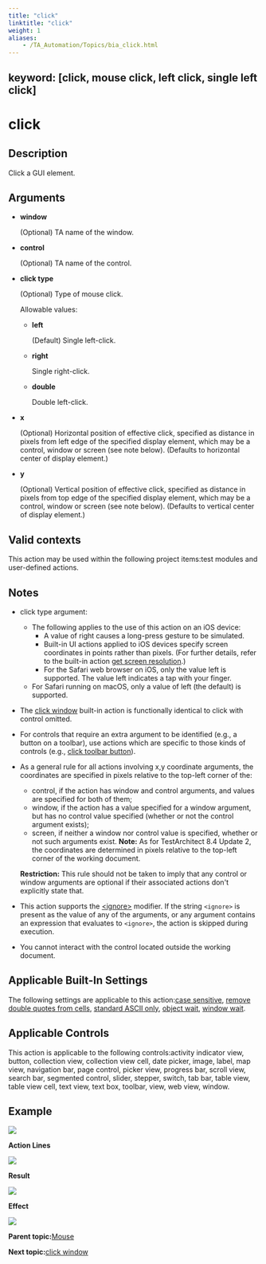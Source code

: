 ```yaml
--- 
title: "click"
linktitle: "click"
weight: 1
aliases: 
    - /TA_Automation/Topics/bia_click.html
---
```

keyword: [click, mouse click, left click, single left click]
---

# click

## Description

Click a GUI element.

## Arguments

-   **window**

    \(Optional\) TA name of the window.

-   **control**

    \(Optional\) TA name of the control.

-   **click type**

    \(Optional\) Type of mouse click.

    Allowable values:

    -   **left**

        \(Default\) Single left-click.

    -   **right**

        Single right-click.

    -   **double**

        Double left-click.

-   **x**

    \(Optional\) Horizontal position of effective click, specified as distance in pixels from left edge of the specified display element, which may be a control, window or screen \(see note below\). \(Defaults to horizontal center of display element.\)

-   **y**

    \(Optional\) Vertical position of effective click, specified as distance in pixels from top edge of the specified display element, which may be a control, window or screen \(see note below\). \(Defaults to vertical center of display element.\)


## Valid contexts

This action may be used within the following project items:test modules and user-defined actions.

## Notes

-   click type argument:
    -   The following applies to the use of this action on an iOS device:
        -   A value of right causes a long-press gesture to be simulated.
        -   Built-in UI actions applied to iOS devices specify screen coordinates in points rather than pixels. \(For further details, refer to the built-in action [get screen resolution](/images//Images/TA_Automation/Topics/bia_get_screen_resolution.html#li.ios.get_screen_resolution).\)
        -   For the Safari web browser on iOS, only the value left is supported. The value left indicates a tap with your finger.
    -   For Safari running on macOS, only a value of left \(the default\) is supported.
-   The [click window](bia_click_window.html) built-in action is functionally identical to click with control omitted.
-   For controls that require an extra argument to be identified \(e.g., a button on a toolbar\), use actions which are specific to those kinds of controls \(e.g., [click toolbar button](bia_click_toolbar_button.html)\).
-   As a general rule for all actions involving x,y coordinate arguments, the coordinates are specified in pixels relative to the top-left corner of the:

    -   control, if the action has window and control arguments, and values are specified for both of them;
    -   window, if the action has a value specified for a window argument, but has no control value specified \(whether or not the control argument exists\);
    -   screen, if neither a window nor control value is specified, whether or not such arguments exist.
    **Note:** As for TestArchitect 8.4 Update 2, the coordinates are determined in pixels relative to the top-left corner of the working document.

    **Restriction:** This rule should not be taken to imply that any control or window arguments are optional if their associated actions don't explicitly state that.

-   This action supports the [<ignore\>](/images//Images/TA_Automation/Topics/Ignoring_action.html) modifier. If the string `<ignore>` is present as the value of any of the arguments, or any argument contains an expression that evaluates to `<ignore>`, the action is skipped during execution.
-   You cannot interact with the control located outside the working document.

## Applicable Built-In Settings

The following settings are applicable to this action:[case sensitive](bis_case_sensitive.html), [remove double quotes from cells](bis_remove_double_quotes_from_cells.html), [standard ASCII only](bis_standard_ASCII_only.html), [object wait](bis_object_wait.html), [window wait](bis_window_wait.html).

## Applicable Controls

This action is applicable to the following controls:activity indicator view, button, collection view, collection view cell, date picker, image, label, map view, navigation bar, page control, picker view, progress bar, scroll view, search bar, segmented control, slider, stepper, switch, tab bar, table view, table view cell, text view, text box, toolbar, view, web view, window.

## Example

![](/images//Images/bia_click_aut1.png)

**Action Lines**

![](/images//Images/bia_click_pgm.png)

**Result**

![](/images//Images/bia_click_res.png)

**Effect**

![](/images//Images/bia_click_aut2.png)

**Parent topic:**[Mouse](/TA_Automation/Topics/bia_mouse_events.html)

**Next topic:**[click window](/TA_Automation/Topics/bia_click_window.html)

